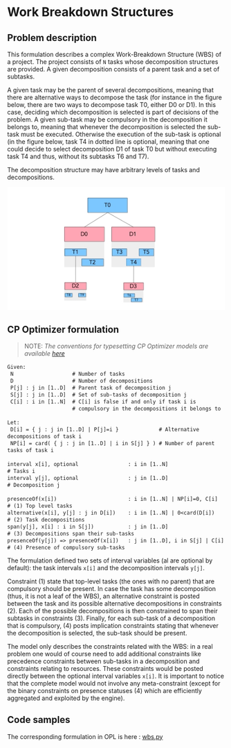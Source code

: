 # Work Breakdown Structures

## Problem description

This formulation describes a complex Work-Breakdown Structure (WBS) of a project. The project consists of `N` tasks whose decomposition structures are provided. A given decomposition consists of a parent task and a set of subtasks.

A given task may be the parent of several decompositions, meaning that there are alternative ways to decompose the task (for instance in the figure below, there are two ways to decompose task T0, either D0 or D1). In this case, deciding which decomposition is selected is part of decisions of the problem. A given sub-task may be compulsory in the decomposition it belongs to, meaning that whenever the decomposition is selected the sub-task must be executed. Otherwise the execution of the sub-task is optional (in the figure below, task T4 in dotted line is optional, meaning that one could decide to select decomposition D1 of task T0 but without executing task T4 and thus, without its subtasks T6 and T7). 

The decomposition structure may have arbitrary levels of tasks and decompositions.

![WBS example](./WBS.jpg)


## CP Optimizer formulation


> NOTE: _The conventions for typesetting CP Optimizer models are available [here](../../typeset_models/README.md)_

    Given:
     N                   # Number of tasks
     D                   # Number of decompositions
     P[j] : j in [1..D]  # Parent task of decomposition j
     S[j] : j in [1..D]  # Set of sub-tasks of decomposition j 
     C[i] : i in [1..N]  # C[i] is false if and only if task i is 
                         # compulsory in the decompositions it belongs to
    
    Let:
     D[i] = { j : j in [1..D] | P[j]=i }             # Alternative decompositions of task i
     NP[i] = card( { j : j in [1..D] | i in S[j] } ) # Number of parent tasks of task i
     
    interval x[i], optional                : i in [1..N]                   # Tasks i
    interval y[j], optional                : j in [1..D]                   # Decomposition j
    
    presenceOf(x[i])                       : i in [1..N] | NP[i]=0, C[i]   # (1) Top level tasks
    alternative(x[i], y[j] : j in D[i])    : i in [1..N] | 0<card(D[i])    # (2) Task decompositions
    span(y[j], x[i] : i in S[j])           : j in [1..D]                   # (3) Decompositions span their sub-tasks
    presenceOf(y[j]) => presenceOf(x[i])   : j in [1..D], i in S[j] | C[i] # (4) Presence of compulsory sub-tasks


The formulation defined two sets of interval variables (al are optional by default): the task intervals `x[i]` and the decomposition intervals `y[j]`.

Constraint (1) state that top-level tasks (the ones with no parent) that are compulsory should be present. In case the task has some decomposition (thus, it is not a leaf of the WBS), an alternative constraint is posted between the task and its possible alternative decompositions in constraints (2). Each of the possible decompositions is then constrained to span their subtasks in constraints (3). Finally, for each sub-task of a decomposition that is compulsory, (4) posts implication constraints stating that whenever the decomposition is selected, the sub-task should be present. 

The model only describes the constraints related with the WBS: in a real problem one would of course need to add additional constraints like precedence constraints between sub-tasks in a decomposition and constraints relating to resources. These constraints would be posted directly between the optional interval variables `x[i]`. It is important to notice that the complete model would not involve any meta-constraint (except for the binary constraints on presence statuses (4) which are efficiently aggregated and exploited by the engine).


## Code samples

The corresponding formulation in OPL is here : [wbs.py](./python/wbs.py)



